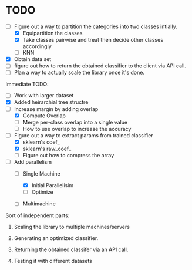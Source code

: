 TODO
====

- [ ] Figure out a way to partition the categories into two classes intially.
    - [x] Equipartition the classes
    - [x] Take classes pairwise and treat then decide other classes accordingly
    - [ ] KNN
- [x] Obtain data set
- [ ] figure out how to return the obtained classifier to the client via API call.
- [ ] Plan a way to actually scale the library once it's done.

Immediate TODO:

- [ ] Work with larger dataset
- [x] Added heirarchial tree structre
- [ ] Increase margin by adding overlap
    - [x] Compute Overlap
    - [ ] Merge per-class overlap into a single value
    - [ ] How to use overlap to increase the accuracy
- [ ] Figure out a way to extract params from trained classifier
    - [x] sklearn's coef\_
    - [x] sklearn's raw\_coef\_
    - [ ] Figure out how to compress the array
- [ ] Add parallelism
    - [ ] Single Machine
        - [x] Initial Parallelisim
        - [ ] Optimize
    - [ ] Multimachine


Sort of independent parts:

1. Scaling the library to multiple machines/servers

2. Generating an optimized classifier.

3. Returning the obtained classifer via an API call.

4. Testing it with different datasets

